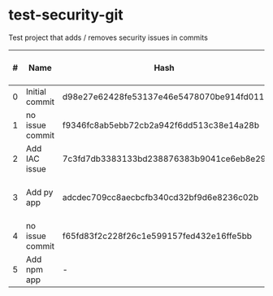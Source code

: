 # test-security-git

Test project that adds / removes security issues in commits

| # | Name | Hash | security issues changes | files with issue changes | total issues |
|---|------|------|-------------------------|---------------------------|--------------|
| 0 | Initial commit | d98e27e62428fe53137e46e5478070be914fd011 | - | 0 | 
| 1 | no issue commit | f9346fc8ab5ebb72cb2a942f6dd513c38e14a28b | - | 0 |
| 2 | Add IAC issue | 7c3fd7db3383133bd238876383b9041ce6eb8e29 | +1 IAC (high) | iac/req_sw_terraform_aws_alb_https_only.tf | 1 |
| 3 | Add py app | adcdec709cc8aecbcfb340cd32bf9d6e8236c02b | +2 SCA (high)<br> pip:24.0, flask:1.1.2 | py_app/requirements.txt | 3 |
| 4 | no issue commit | f65fd83f2c228f26c1e599157fed432e16ffe5bb | - | - | 3 |
| 5 | Add npm app | - | +1 SCA (high)<br> json:9.0.6 | npm_app/index.js | 4 |